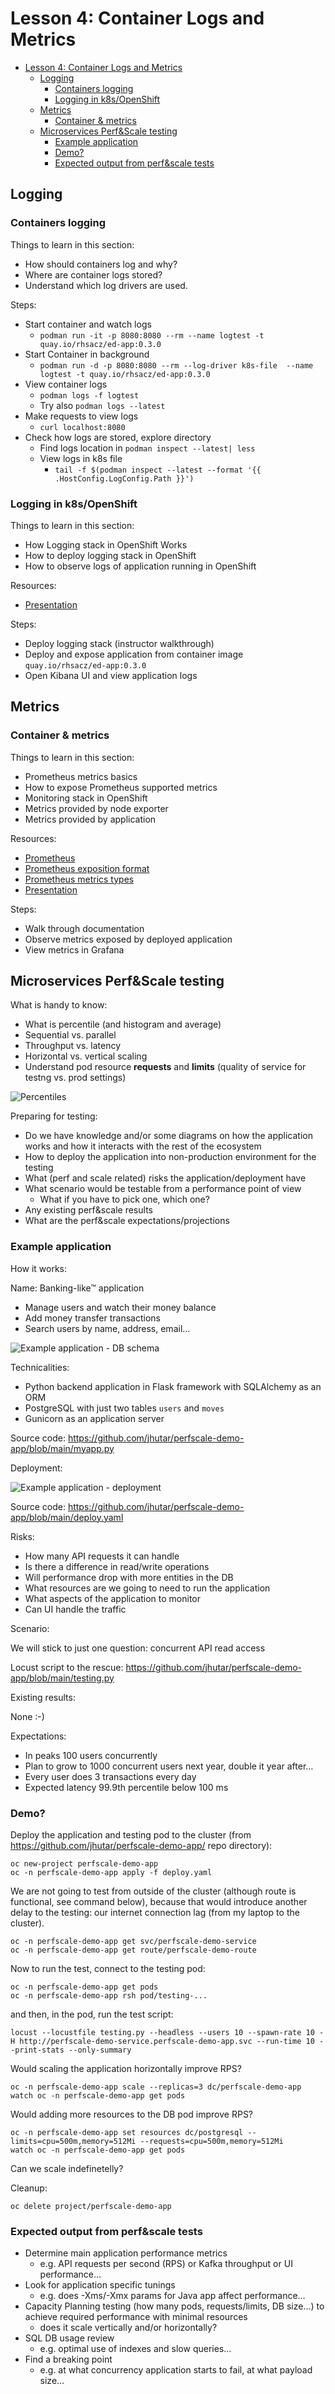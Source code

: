 # Lesson 4: Container Logs and Metrics

- [Lesson 4: Container Logs and Metrics](#lesson-4-container-logs-and-metrics)
  - [Logging](#logging)
    - [Containers logging](#containers-logging)
    - [Logging in k8s/OpenShift](#logging-in-k8sopenshift)
  - [Metrics](#metrics)
    - [Container & metrics](#container--metrics)
  - [Microservices Perf&Scale testing](#microservices-perfscale-testing)
    - [Example application](#example-application)
    - [Demo?](#demo)
    - [Expected output from perf&scale tests](#expected-output-from-perfscale-tests)


## Logging 

### Containers logging 

Things to learn in this section:
- How should containers log and why?
- Where are container logs stored?
- Understand which log drivers are used.

Steps:
- Start container and watch logs
  - `podman run -it -p 8080:8080 --rm --name logtest -t quay.io/rhsacz/ed-app:0.3.0`
- Start Container in background 
  - `podman run -d -p 8080:8080 --rm --log-driver k8s-file  --name logtest -t quay.io/rhsacz/ed-app:0.3.0`
- View container logs
  - `podman logs -f logtest`
  - Try also `podman logs --latest`
- Make requests to view logs
  - `curl localhost:8080`
- Check how logs are stored, explore directory 
  - Find logs location in `podman inspect --latest| less`
  - View logs in k8s file
    - `tail -f $(podman inspect --latest --format '{{ .HostConfig.LogConfig.Path }}')`

### Logging in k8s/OpenShift

Things to learn in this section:
- How Logging stack in OpenShift Works
- How to deploy logging stack in OpenShift
- How to observe logs of application running in OpenShift

Resources:
- [Presentation](./src/openshift-logging-metrics-presentation.pdf)

Steps:
- Deploy logging stack (instructor walkthrough)
- Deploy and expose application from container image `quay.io/rhsacz/ed-app:0.3.0`
- Open Kibana UI and view application logs

## Metrics

### Container & metrics

Things to learn in this section:
- Prometheus metrics basics
- How to expose Prometheus supported metrics
- Monitoring stack in OpenShift
- Metrics provided by node exporter
- Metrics provided by application

Resources:
- [Prometheus](https://prometheus.io/)
- [Prometheus exposition format](https://prometheus.io/docs/instrumenting/exposition_formats/)
- [Prometheus metrics types](https://prometheus.io/docs/concepts/metric_types/)
- [Presentation](./src/openshift-logging-metrics-presentation.pdf)

Steps:
- Walk through documentation
- Observe metrics exposed by deployed application
- View metrics in Grafana

## Microservices Perf&Scale testing

What is handy to know:

* What is percentile (and histogram and average)
* Sequential vs. parallel
* Throughput vs. latency
* Horizontal vs. vertical scaling
* Understand pod resource **requests** and **limits** (quality of service for testng vs. prod settings)

![Percentiles](src/percentile.svg "Percentiles")

Preparing for testing:

* Do we have knowledge and/or some diagrams on how the application works and how it interacts with the rest of the ecosystem
* How to deploy the application into non-production environment for the testing
* What (perf and scale related) risks the application/deployment have
* What scenario would be testable from a performance point of view
  * What if you have to pick one, which one?
* Any existing perf&scale results
* What are the perf&scale expectations/projections

### Example application

How it works:

Name: Banking-like™ application

* Manage users and watch their money balance
* Add money transfer transactions
* Search users by name, address, email…

![Example application - DB schema](src/example-app-db-schema.svg "Example application - DB schema")

Technicalities:

* Python backend application in Flask framework with SQLAlchemy as an ORM
* PostgreSQL with just two tables `users` and `moves`
* Gunicorn as an application server

Source code: <https://github.com/jhutar/perfscale-demo-app/blob/main/myapp.py>

Deployment:

![Example application - deployment](src/example-app-deployment.svg "Example application - deployment")

Source code: <https://github.com/jhutar/perfscale-demo-app/blob/main/deploy.yaml>

Risks:

* How many API requests it can handle
* Is there a difference in read/write operations
* Will performance drop with more entities in the DB
* What resources are we going to need to run the application
* What aspects of the application to monitor
* Can UI handle the traffic

Scenario:

We will stick to just one question: concurrent API read access

Locust script to the rescue: <https://github.com/jhutar/perfscale-demo-app/blob/main/testing.py>

Existing results:

None :-)

Expectations:

* In peaks 100 users concurrently
* Plan to grow to 1000 concurrent users next year, double it year after…
* Every user does 3 transactions every day
* Expected latency 99.9th percentile below 100 ms

### Demo?

Deploy the application and testing pod to the cluster (from <https://github.com/jhutar/perfscale-demo-app/> repo directory):

    oc new-project perfscale-demo-app
    oc -n perfscale-demo-app apply -f deploy.yaml

We are not going to test from outside of the cluster (although route is functional,
see command below), because that would introduce another delay to the testing:
our internet connection lag (from my laptop to the cluster).

    oc -n perfscale-demo-app get svc/perfscale-demo-service
    oc -n perfscale-demo-app get route/perfscale-demo-route

Now to run the test, connect to the testing pod:

    oc -n perfscale-demo-app get pods
    oc -n perfscale-demo-app rsh pod/testing-...

and then, in the pod, run the test script:

    locust --locustfile testing.py --headless --users 10 --spawn-rate 10 -H http://perfscale-demo-service.perfscale-demo-app.svc --run-time 10 --print-stats --only-summary

Would scaling the application horizontally improve RPS?

    oc -n perfscale-demo-app scale --replicas=3 dc/perfscale-demo-app
    watch oc -n perfscale-demo-app get pods

Would adding more resources to the DB pod improve RPS?

    oc -n perfscale-demo-app set resources dc/postgresql --limits=cpu=500m,memory=512Mi --requests=cpu=500m,memory=512Mi
    watch oc -n perfscale-demo-app get pods

Can we scale indefinetelly?

Cleanup:

    oc delete project/perfscale-demo-app

### Expected output from perf&scale tests

* Determine main application performance metrics
  * e.g. API requests per second (RPS) or Kafka throughput or UI performance…
* Look for application specific tunings
  * e.g. does -Xms/-Xmx params for Java app affect performance…
* Capacity Planning testing (how many pods, requests/limits, DB size…) to achieve required performance with minimal resources
  * does it scale vertically and/or horizontally?
* SQL DB usage review
  * e.g. optimal use of indexes and slow queries…
* Find a breaking point
  * e.g. at what concurrency application starts to fail, at what payload size…
